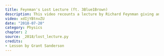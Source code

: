 ```yaml
---
title: Feynman's Lost Lecture (ft. 3Blue1Brown)
description: This video recounts a lecture by Richard Feynman giving an elementary demonstration of why planets orbit in ellipses.  See the excellent book by Judith and David Goodstein, "Feynman's lost lecture”, for the full story behind this lecture, and a deeper dive into its content.
video: xdIjYBtnvZU
date: "2018-07-20"
category: Physics
chapter: 2
source: _2018/lost_lecture.py
credits:
- Lesson by Grant Sanderson
---
```

